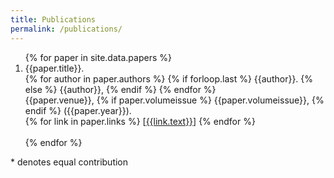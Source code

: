 ```yaml
---
title: Publications
permalink: /publications/
---
```

<ol>
{% for paper in site.data.papers %}
  <li>{{paper.title}}.
  <br>
  {% for author in paper.authors %}
  	{% if forloop.last %}
    	{{author}}.
	{% else %}
  		{{author}},
	{% endif %}
  {% endfor %}
  <br>
  {{paper.venue}}, 
  {% if paper.volumeissue %}
    {{paper.volumeissue}},
  {% endif %}
  ({{paper.year}}).
  <br>
  {% for link in paper.links %}
  [<a href="{{link.url}}">{{link.text}}</a>] 
  {% endfor %}
  <br><br></li>
{% endfor %}
</ol>

\* denotes equal contribution